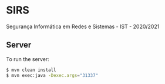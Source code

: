 # SIRS
Segurança Informática em Redes e Sistemas - IST - 2020/2021

## Server
To run the server:
 ```sh
 $ mvn clean install
 $ mvn exec:java -Dexec.args="31337"
 ```